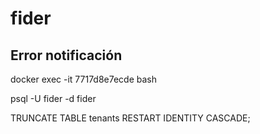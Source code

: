 # fider

## Error notificación

docker exec -it 7717d8e7ecde bash

psql -U fider -d fider

TRUNCATE TABLE tenants RESTART IDENTITY CASCADE;
